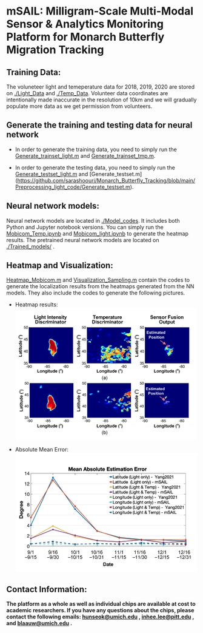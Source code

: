 # **mSAIL: Milligram-Scale Multi-Modal Sensor & Analytics Monitoring Platform for Monarch Butterfly Migration Tracking**
## Training Data:
The voluneteer light and temeperature data for 2018, 2019, 2020 are stored on [./Light_Data](https://github.com/sarashoouri/Monarch_Butterfly_Tracking/tree/main/Light_Data)  and [./Temp_Data](https://github.com/sarashoouri/Monarch_Butterfly_Tracking/tree/main/Temp_Data). Volunteer data coordinates are intentionally made inaccurate in the resolution of 10km and we will gradually populate more data as we get permission from volunteers. 
## Generate the training and testing data for neural network
* In order to generate the training data, you need to simply run the [Generate_trainset_light.m](https://github.com/sarashoouri/Monarch_Butterfly_Tracking/blob/main/Preprocessing_light_code/Generate_trainset_light.m) and [Generate_trainset_tmp.m](https://github.com/sarashoouri/Monarch_Butterfly_Tracking/blob/main/Preprocessing_light_code/Generate_trainset_tmp.m).

* In order to generate the testing data, you need to simply run the [Generate_testset_light.m](https://github.com/sarashoouri/Monarch_Butterfly_Tracking/blob/main/Preprocessing_light_code/Generate_testset_light.m) and [Generate_testset.m] (https://github.com/sarashoouri/Monarch_Butterfly_Tracking/blob/main/Preprocessing_light_code/Generate_testset.m).

## Neural network models:
Neural network models are located in [./Model_codes](https://github.com/sarashoouri/Monarch_Butterfly_Tracking/tree/main/Model_codes). It includes both Python and Jupyter notebook versions. You can simply run the [Mobicom_Temp.ipynb](https://github.com/sarashoouri/Monarch_Butterfly_Tracking/blob/main/Model_codes/Mobicom_Temp.ipynb)  and [Mobicom_light.ipynb](https://github.com/sarashoouri/Monarch_Butterfly_Tracking/blob/main/Model_codes/Mobicom_light.ipynb) to generate the heatmap results. The pretrained neural network models are located on [./Trained_models/](https://github.com/sarashoouri/Monarch_Butterfly_Tracking/tree/main/Trained_models) .

## Heatmap and Visualization:

[Heatmap_Mobicom.m](https://github.com/sarashoouri/Monarch_Butterfly_Tracking/blob/main/Heatmap_Mobicom.m) and [Visualization_Sampling.m](https://github.com/sarashoouri/Monarch_Butterfly_Tracking/blob/main/Visualization_Sampling.m) contain the codes to generate the localization results from the heatmaps generated from the NN models. They also include the codes to generate the following pictures.
* Heatmap results:
![alt text](https://github.com/sarashoouri/Monarch_Butterfly_Tracking/blob/main/Images/Heatmap.png)

* Absolute Mean Error:
![alt text](https://github.com/sarashoouri/Monarch_Butterfly_Tracking/blob/main/Images/Result.png)


## Contact Information:
**The platform as a whole as well as individual chips are available at cost to academic researchers. 
If you have any questions about the chips, please contact the following emails: hunseok@umich.edu , inhee.lee@pitt.edu , and blaauw@umich.edu .**

